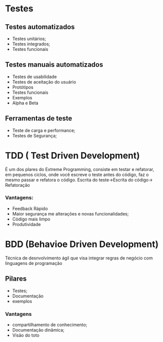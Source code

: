 # Testes

## Testes automatizados
* Testes unitários;
* Testes integrados;
* Testes funcionais

## Testes manuais automatizados

* Testes de usabilidade
* Testes de aceitação do usuário
* Protótipos
* Testes funcionais
* Exemplos
* Alpha e Beta

## Ferramentas de teste
* Teste de carga e performance;
* Testes de Segurança;

# TDD ( Test Driven Development)
É um dos plares do Extreme Programming, consiste em testar e refatorar, em pequenos ciclos, onde você escreve o teste antes do código, faz o mesmo passar e refatora o código.
Escrita do teste->Escrita do código-> Refatoração
### Vantagens:
* Feedback Rápido
* Maior segurança me alterações e novas funcionalidades;
* Código mais limpo
* Produtividade

# BDD (Behavioe Driven Development)
Técnica de desnvolvimento ágil que visa integrar regras de negócio com linguagens de programação

## Pilares
* Testes;
* Documentação
* exemplos
  
### Vantagens
* compartilhamento de conhecimento;
* Documentação dinâmica;
* Visão do toto